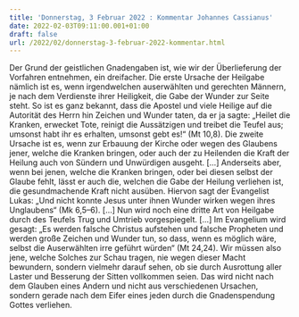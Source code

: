 ```yaml
---
title: 'Donnerstag, 3 Februar 2022 : Kommentar Johannes Cassianus'
date: 2022-02-03T09:11:00.001+01:00
draft: false
url: /2022/02/donnerstag-3-februar-2022-kommentar.html
---
```


Der Grund der geistlichen Gnadengaben ist, wie wir der Überlieferung der Vorfahren entnehmen, ein dreifacher. Die erste Ursache der Heilgabe nämlich ist es, wenn irgendwelchen auserwählten und gerechten Männern, je nach dem Verdienste ihrer Heiligkeit, die Gabe der Wunder zur Seite steht. So ist es ganz bekannt, dass die Apostel und viele Heilige auf die Autorität des Herrn hin Zeichen und Wunder taten, da er ja sagte: „Heilet die Kranken, erwecket Tote, reinigt die Aussätzigen und treibet die Teufel aus; umsonst habt ihr es erhalten, umsonst gebt es!“ (Mt 10,8). Die zweite Ursache ist es, wenn zur Erbauung der Kirche oder wegen des Glaubens jener, welche die Kranken bringen, oder auch der zu Heilenden die Kraft der Heilung auch von Sündern und Unwürdigen ausgeht. \[…\] Anderseits aber, wenn bei jenen, welche die Kranken bringen, oder bei diesen selbst der Glaube fehlt, lässt er auch die, welchen die Gabe der Heilung verliehen ist, die gesundmachende Kraft nicht ausüben. Hiervon sagt der Evangelist Lukas: „Und nicht konnte Jesus unter ihnen Wunder wirken wegen ihres Unglaubens“ (Mk 6,5–6). \[…\] Nun wird noch eine dritte Art von Heilgabe durch des Teufels Trug und Umtrieb vorgespiegelt. \[…\] Im Evangelium wird gesagt: „Es werden falsche Christus aufstehen und falsche Propheten und werden große Zeichen und Wunder tun, so dass, wenn es möglich wäre, selbst die Auserwählten irre geführt würden“ (Mt 24,24). Wir müssen also jene, welche Solches zur Schau tragen, nie wegen dieser Macht bewundern, sondern vielmehr darauf sehen, ob sie durch Ausrottung aller Laster und Besserung der Sitten vollkommen seien. Das wird nicht nach dem Glauben eines Andern und nicht aus verschiedenen Ursachen, sondern gerade nach dem Eifer eines jeden durch die Gnadenspendung Gottes verliehen.